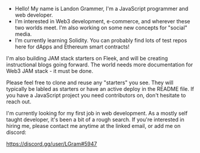 - Hello! My name is Landon Grammer, I'm a JavaScript programmer and web developer. 
- I’m interested in Web3 development, e-commerce, and wherever these two worlds meet. I'm also working on some new concepts for "social" media.
- I’m currently learning Solidity. You can probably find lots of test repos here for dApps and Ethereum smart contracts!

I'm also building JAM stack starters on Fleek, and will be creating instructional blogs going forward. The world needs more documentation for Web3 JAM stack - it must be done. 

Please feel free to clone and reuse any "starters" you see. They will typically be labled as starters or have an active deploy in the README file. If you have a JavaScript project you need contributors on, don't hesitate to reach out.

I'm currently looking for my first job in web development. As a mostly self taught developer, it's been a bit of a rough search. If you're interested in hiring me, please contact me anytime at the linked email, or add me on discord:

https://discord.gg/user/LGram#5947
